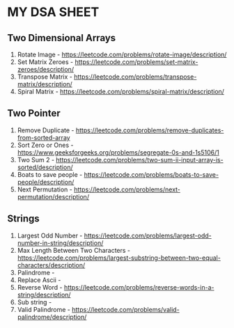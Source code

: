 # MY DSA SHEET
## Two Dimensional Arrays
1. Rotate Image - https://leetcode.com/problems/rotate-image/description/
2. Set Matrix Zeroes - https://leetcode.com/problems/set-matrix-zeroes/description/
3. Transpose Matrix - https://leetcode.com/problems/transpose-matrix/description/
4. Spiral Matrix - https://leetcode.com/problems/spiral-matrix/description/
## Two Pointer
1.  Remove Duplicate - https://leetcode.com/problems/remove-duplicates-from-sorted-array
2.  Sort Zero or Ones - https://www.geeksforgeeks.org/problems/segregate-0s-and-1s5106/1
3.  Two Sum 2 - https://leetcode.com/problems/two-sum-ii-input-array-is-sorted/description/
4.  Boats to save people - https://leetcode.com/problems/boats-to-save-people/description/
5.  Next Permutation - https://leetcode.com/problems/next-permutation/description/
## Strings
1. Largest Odd Number - https://leetcode.com/problems/largest-odd-number-in-string/description/
2. Max Length Between Two Characters - https://leetcode.com/problems/largest-substring-between-two-equal-characters/description/
3. Palindrome - 
4. Replace Ascii -
5. Reverse Word - https://leetcode.com/problems/reverse-words-in-a-string/description/
6. Sub string -
7. Valid Palindrome - https://leetcode.com/problems/valid-palindrome/description/

